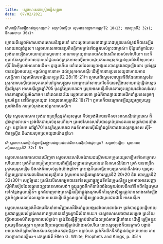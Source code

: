 ```yaml
---
title:  ស្ដេចហេសេគាត្រៀមធ្វើសង្គ្រាម
date:  07/02/2021
---
```


`តើមានអ្វីកើតឡើងដល់ស្រុកយូដា? សម្រាប់ចម្លើយ សូមអានពង្សាវតារក្សត្រទី2 18៖13; របាក្សត្រទី2 32៖1; និងអេសាយ 36៖1។`

ក្រោយពីស្តេចអ័ហាសបានសោយទិវង្គតទៅ នោះស្តេចហេសេគាជាព្រះរាជបុត្រារបស់ទ្រង់ក៏បានឡើងសោយរាជ្យជំនួស។ ស្តេចហេសេគាបានប្រតិបត្តិតាមគ្រប់ទាំងផ្លូវរបស់ព្រះជាម្ចាស់។ ប៉ុន្តែនៅគ្រាដែលទ្រង់បានឡើងសោយរាជ្យជាស្តេចនោះ អាណាចក្រយូដាបានបាត់បង់សេរីភាពអស់ទៅហើយ។ នេះក៏ព្រោះតែស្តេចអ័ហាសបានទៅជួលដល់ស្រុកអាសស៊ើរអោយជួយការពារស្រុកយូដាប្រឆាំងនឹងប្រទេស ស៊ីរី និងអ៊ីស្រាអែលខាងជើង។ ដូច្នេះហើយ នៅពេលដែលស្តេចអង្គនេះបានគ្រងរាជ្យឡើងនោះ ទ្រង់ត្រូវ បានបង្ខំអោយបន្ត «ផ្តល់ពន្ធការពារ» ដល់ស្រុកអាសស៊ើរ ដើម្បីការពារប្រទេសយូដាអោយមានសុវត្ថិភាព (សូមមើលខគម្ពីររបាក្សត្រទី2 28៖16-21)។ ក្រោយពីសេ្តចសារហ្គូនទីពីរដែលជាស្តេចនៃស្រុកអាសស៊ើរបានសុគតទៅនៅក្នុងសង្គ្រាម នោះព្រះចៅសានហេរីបក៏បានឡើងសោយរាជ្យធ្វើជាស្តេចថ្មីនៅស្រុក អាសស៊ើរក្នុងឆ្នាំ705 មុនគ្រិស្តសករាជ។ ស្រុកអាសស៊ើរក៏មានការចុះខ្សោយនៅពេលដែលមានការផ្លាស់ប្តូរអំណាច។ នៅពេលនោះដែរ ស្តេចហេសេគា ទ្រង់ក៏បានក្លាយជាមេដឹកនាំប្រទេសតូចៗមួយចំនួន នៅជិតស្រុកយូដា (ពង្សាវតារក្សត្រទី2 18៖7)។ ពួកគេក៏បានក្រោកឡើងរួបរួមគ្នាប្រយុទ្ធប្រឆាំងនឹង ការគ្រប់គ្រងរបស់ពួកអាសស៊ើរ។

ប៉ុន្តែ ស្តេចហេសេគា ទ្រង់បានប្រព្រឹត្តនូវកំហុសមួយ គឺថាទ្រង់មិនបានគិតថា អាសស៊ើរជាប្រទេស ដ៏ខ្លាំងក្លានោះទេ។ ទ្រង់ពិតជាយល់ខុសហើយ។ ព្រះចៅសានហេរីបបានគ្រប់គ្រងនគររបស់ទ្រង់បានយ៉ាងល្អ។ បន្ទាប់មក នៅឆ្នាំ701មុនគ្រិស្តសករាជ កងទ័ពអាសស៊ើរដ៏ខ្លាំងពូកែបានវាយលុកប្រទេស ស៊ីរី-ប៉ាឡេស្ទីន និងវាយលុកស្រុកយូដាយ៉ាងខ្លាំង។

`តើស្តេចហេសេគារៀបចំខ្លួនធ្វើសង្គ្រាមជាមួយជនជាតិអាសស៊ើរយ៉ាងដូចម្តេច? សម្រាប់ចម្លើយ សូមអានខគម្ពីររបាក្សត្រទី2 32៖1-8។`

ស្តេចហេសេគាកាលបានឃើញថា ស្តេចសានហេរីបចង់វាយដណ្ដើមយកក្រុងយេរូសាឡិមទាំងកម្រោលហើយនោះ ទ្រង់ក៏បានត្រៀមព្រះកាយដើម្បីធ្វើសង្គ្រាមជាមួយជនជាតិអាសស៊ើរដែរ។ ទ្រង់ បានពង្រឹងក្រុងយេរូសាឡិម និងកងទ័ពរបស់ទ្រង់យ៉ាងខ្លាំង។ ព្រះអង្គក៏បានធ្វើអោយប្រាកដថាទឹកដែល ហូរចូលទីក្រុងត្រូវបានការពារនិងមានសុវត្ថិភាព (សូមអានខគម្ពីរពង្សាវតារក្សត្រទី2 20៖20 និង របាក្សត្រទី2 32៖30)។ សព្វថ្ងៃនេះ ប្រសិនបើលោកអ្នកបានទៅទស្សនាផ្លូវក្នុងទឹកនៃក្រុងស៊ីឡូរ អ្នកអាចអានសញ្ញាស្តីអំពីរបៀបដែលផ្លូវនេះត្រូវបានសាងសង់។ ផ្លូវរូងក្នុងទឹកគឺជាបំពង់វែងមួយដែលដឹកនាំទឹកពីកន្លែងមួយទៅកន្លែងមួយទៀត។ អ្នកជំនាញខាងព្រះគម្ពីរជឿថាផ្លូវរូងក្រោមទឹកនៃក្រុងស៊ីឡូរត្រូវបានសាងសង់ឡើងក្នុងអំឡុងពេលដែលស្តេចហេសេគារៀបចំខ្លួនសម្រាប់ធ្វើសង្គ្រាមជាមួយជនជាតិ អាសស៊ើរ។

ស្តេចហេសេគាទ្រង់ក៏ជាមេដឹកនាំខាងវិញ្ញាណដ៏រឹងមាំមួយអង្គនៅពេលនោះដែរ។ ទ្រង់បានជួយធ្វើអោយប្រជារាស្ត្ររបស់ទ្រង់មានភាពក្លាហាននៅក្នុងគ្រាដ៏លំបាកនេះ។ «ស្តេចហេសេគាបានសម្រេច ព្រះទ័យធ្វើអោយអស់ពីលទ្ធភាពរបស់ទ្រង់។ ទ្រង់នឹងធ្វើអ្វីៗគ្រប់យ៉ាងដែលទ្រង់អាចធ្វើទៅបាន ដើម្បី ត្រៀមខ្លួនប្រយុទ្ធនឹងសត្រូវ។ ក្រោយពីព្រះអង្គបានធ្វើគ្រប់យ៉ាងអស់ហើយ នោះស្ដេចទ្រង់ក៏បានត្រាស់ បង្គាប់អោយកងកំឡាំងទាំងអស់របស់ទ្រង់មកជួបជុំគ្នា។ បន្ទាប់មក ទ្រង់ក៏លើកទឹកចិត្តដល់ពួកគេអោយ មានភាពក្លាហានឡើង»។ ដកស្រង់ពី Ellen G. White, Prophets and Kings, p. 351។